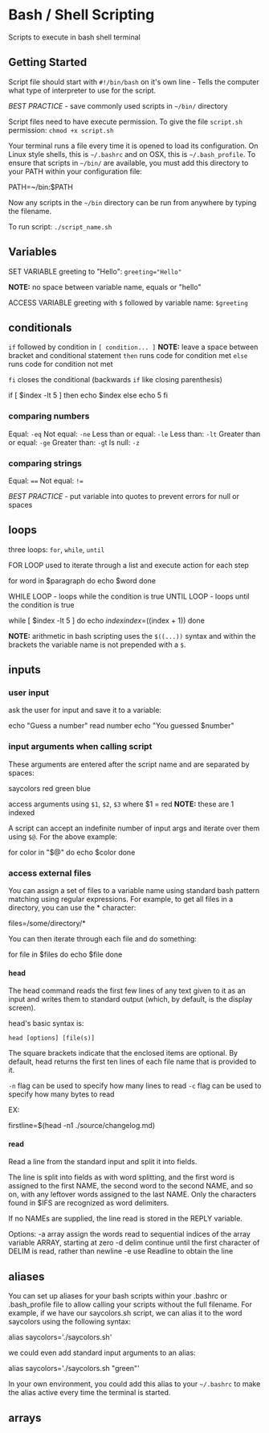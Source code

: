 # Bash / Shell Scripting
Scripts to execute in bash shell terminal

## Getting Started
Script file should start with `#!/bin/bash` on it's own line - Tells the computer what type of interpreter to use for the script.

_BEST PRACTICE_ - save commonly used scripts in `~/bin/` directory

Script files need to have execute permission.  To give the file `script.sh` permission: `chmod +x script.sh`

Your terminal runs a file every time it is opened to load its configuration. On Linux style shells, this is `~/.bashrc` and on OSX, this is `~/.bash_profile`. To ensure that scripts in `~/bin/` are available, you must add this directory to your PATH within your configuration file:

  PATH=~/bin:$PATH

Now any scripts in the `~/bin` directory can be run from anywhere by typing the filename.

To run script: `./script_name.sh`

## Variables
SET VARIABLE greeting to "Hello":
`greeting="Hello"`

**NOTE:** no space between variable name, equals or "hello"

ACCESS VARIABLE greeting with `$` followed by variable name:
`$greeting`

## conditionals
`if` followed by condition in `[ condition... ]` 
**NOTE:** leave a space between bracket and conditional statement
`then` runs code for condition met
`else` runs code for condition not met

`fi` closes the conditional (backwards `if` like closing parenthesis)

  if [ $index -lt 5 ]
  then
    echo $index
  else
    echo 5
  fi

### comparing numbers
Equal: `-eq`
Not equal: `-ne`
Less than or equal: `-le`
Less than: `-lt`
Greater than or equal: `-ge`
Greater than: `-g`t
Is null: `-z`

### comparing strings
Equal: `==`
Not equal: `!=`

_BEST PRACTICE_ - put variable into quotes to prevent errors for null or spaces

## loops
three loops: `for`, `while`, `until`

FOR LOOP
used to iterate through a list and execute action for each step

  for word in $paragraph
  do
    echo $word
  done

WHILE LOOP - loops while the condition is true
UNTIL LOOP - loops until the condition is true

  while [ $index -lt 5 ]
  do
    echo $index
    index=$((index + 1))
  done

**NOTE:** arithmetic in bash scripting uses the `$((...))` syntax and within the brackets the variable name is not prepended with a `$`.

## inputs

### user input
ask the user for input and save it to a variable:
  
  echo "Guess a number"
  read number
  echo "You guessed $number"

### input arguments when calling script
These arguments are entered after the script name and are separated by spaces:

  saycolors red green blue

access arguments using `$1`, `$2`, `$3` where $1 = red
**NOTE:** these are 1 indexed

A script can accept an indefinite number of input args and iterate over them using `$@`.  For the above example:

  for color in "$@"
  do
    echo $color
  done

### access external files
You can assign a set of files to a variable name using standard bash pattern matching using regular expressions. For example, to get all files in a directory, you can use the * character:

  files=/some/directory/*

You can then iterate through each file and do something:

  for file in $files
  do
    echo $file
  done

#### head
The head command reads the first few lines of any text given to it as an input and writes them to standard output (which, by default, is the display screen).

head's basic syntax is:

    head [options] [file(s)]

The square brackets indicate that the enclosed items are optional. By default, head returns the first ten lines of each file name that is provided to it.

`-n` flag can be used to specify how many lines to read
`-c` flag can be used to specify how many bytes to read

EX: 

  firstline=$(head -n1 ./source/changelog.md)

#### read
Read a line from the standard input and split it into fields.

The line is split into fields as with word splitting, and the first word is assigned to the first NAME, the second word to the second NAME, and so on, with any leftover words assigned to the last NAME.  Only the characters found in $IFS are recognized as word delimiters.

If no NAMEs are supplied, the line read is stored in the REPLY variable.

Options:
-a array	assign the words read to sequential indices of the array variable ARRAY, starting at zero
-d delim	continue until the first character of DELIM is read, rather than newline
-e	use Readline to obtain the line


## aliases
You can set up aliases for your bash scripts within your .bashrc or .bash_profile file to allow calling your scripts without the full filename. For example, if we have our saycolors.sh script, we can alias it to the word saycolors using the following syntax:

  alias saycolors='./saycolors.sh'

we could even add standard input arguments to an alias:

  alias saycolors='./saycolors.sh "green"'

In your own environment, you could add this alias to your `~/.bashrc` to make the alias active every time the terminal is started.

## arrays
